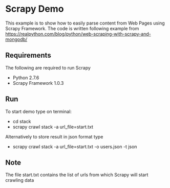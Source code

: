 # Scrapy Demo #
This example is to show how to easily parse content from Web Pages using Scrapy Framework. 
The code is written following example from https://realpython.com/blog/python/web-scraping-with-scrapy-and-mongodb/

## Requirements ##
The following are required to run Scrapy
* Python 2.7.6
* Scrapy Framework 1.0.3

## Run ##
To start demo type on terminal:
* cd stack
* scrapy crawl stack -a url_file=start.txt 

Alternatively to store result in json format type
* scrapy crawl stack -a url_file=start.txt -o users.json -t json 

## Note ##
The file start.txt contains the list of urls from which Scrapy will start crawling data
